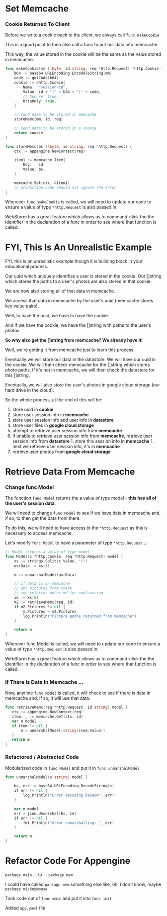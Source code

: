 # Set Memcache

### Cookie Returned To Client

Before we write a cookie back to the client, we always call `func makeCookie`

This is a good point to then also call a func to put our data into memcache.

This way, the value stored in the cookie will be the same as the value stored in memcache.

```go
func makeCookie(mm []byte, id string, req *http.Request) *http.Cookie {
	b64 := base64.URLEncoding.EncodeToString(mm)
	code := getCode(b64)
	cookie := &http.Cookie{
		Name:  "session-id",
		Value: id + "|" + b64 + "|" + code,
		// Secure: true,
		HttpOnly: true,
	}

	// send data to be stored in memcache
	storeMemc(mm, id, req)

	// send data to be stored in a cookie
	return cookie
}
```

```go
func storeMemc(bs []byte, id string, req *http.Request) {
	ctx := appengine.NewContext(req)

	item1 := memcache.Item{
		Key:   id,
		Value: bs,
	}

	memcache.Set(ctx, &item1)
	// production code should not ignore the error
}
```

Wherever `func makeCookie` is called, we will need to update our code to ensure a value of type `*http.Request` is also passed in. 

WebStorm has a great feature which allows us to command-click the the identifier in the declaration of a func in order to see where that function is called.

# FYI, This Is An Unrealistic Example

FYI, this is an unrealistic example though it is building block in your educational process. 

Our uuid which uniquely identifies a user is stored in the cookie. Our []string which stores the paths to a user's photos are also stored in that cookie. 

We are now also storing all of that data in memcache. 

We access that data in memcache by the user's uuid (memcache stores key:value pairs). 

Well, to have the uuid, we have to have the cookie. 

And if we have the cookie, we have the []string with paths to the user's photos. 

**So why also get the []string from memcache? We already have it!**

Well, we're getting it from memcache just to learn this process. 

Eventually we will store our data in the datastore. We will have our uuid in the cookie. We will then check memcache for the []string which stores photo paths. If it's not in memcache, we will then check the datastore for this []string.

Eventually, we will also store the user's photos in google cloud storage (our hard drive in the cloud). 

So the whole process, at the end of this will be:

1. store uuid in **cookie**
1. store user session info in **memcache**
1. store user session info and user info in **datastore**
1. store user files in **google cloud storage**
1. attempt to retrieve user session info from **memcache**
  1. if unable to retrieve user session info from **memcache**, retrieve user session info from **datastore**
    1. store this session info in **memcache**
    1. next we retrieve user session info, it's in **memcache**
1. retrieve user photos from **google cloud storage**

# Retrieve Data From Memcache

### Change func Model

The function `func Model` returns the a value of type model - **this has all of the user's session data**.

We wil need to change `func Model` to see if we have data in memcache and, if so, to then get the data from there.

To do this, we will need to have access to the `*http.Request` as this is necessary to access memcache.

Let's modify `func Model` to have a parameter of type `*http.Request` ...

```go
// Model returns a value of type model
func Model(c *http.Cookie, req *http.Request) model {
	xs := strings.Split(c.Value, "|")
	usrData := xs[1]

	m := unmarshalModel(usrData)

	// if data is in memcache
	// get pictures from there
	// see refactor-notes.md for explanation
	id := xs[0]
	m2 := retrieveMemc(req, id)
	if m2.Pictures != nil {
		m.Pictures = m2.Pictures
		log.Println("Picture paths returned from memcache")
	}

	return m
}

```

Wherever func Model is called, we will need to update our code to ensure a value of type `*http.Request` is also passed in. 

WebStorm has a great feature which allows us to command-click the the identifier in the declaration of a func in order to see where that function is called.

### If There Is Data In Memcache ...

Now, anytime `func Model` is called, it will check to see if there is data in memcache and, if so, it will use that data:
 
 ```go
func retrieveMemc(req *http.Request, id string) model {
	ctx := appengine.NewContext(req)
	item, _ := memcache.Get(ctx, id)
	var m model
	if item != nil {
		m = unmarshalModel(string(item.Value))
	}
	return m
}
 ```

### Refactored / Abstracted Code

Modularized code in `func Model` and put it in `func unmarshalModel`  

```go
func unmarshalModel(s string) model {

	bs, err := base64.URLEncoding.DecodeString(s)
	if err != nil {
		log.Println("Error decoding base64", err)
	}

	var m model
	err = json.Unmarshal(bs, &m)
	if err != nil {
		fmt.Println("error unmarshalling: ", err)
	}

	return m
}
```

# Refactor Code For Appengine

`package main` ... to ... `package mem`

I could have called `package mem` something else like, oh, I don't know, maybe `package mickeymouse`

Took code out of `func main` and put it into `func init`

Added `app.yaml` file